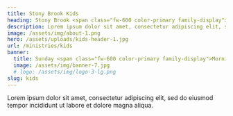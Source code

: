 ```yaml
---
title: Stony Brook Kids
heading: Stony Brook <span class="fw-600 color-primary family-display">Kids</span>
description: Lorem ipsum dolor sit amet, consectetur adipiscing elit, sed do eiusmod tempor incididunt ut labore et dolore magna aliqua.
image: /assets/img/about-1.png
hero: /assets/uploads/kids-header-1.jpg
url: /ministries/kids
banner:
  title: Sunday <span class="fw-600 color-primary family-display">Mornings</span>
  image: /assets/img/banner-7.jpg
  # logo: /assets/img/logo-3-lg.png
slug: kids
---
```


Lorem ipsum dolor sit amet, consectetur adipiscing elit, sed do eiusmod tempor incididunt ut labore et dolore magna aliqua.
